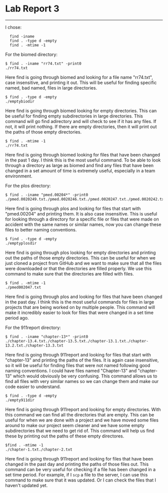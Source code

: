 # Lab Report 3
***
I chose:
```
  find -iname
  find . -type d -empty
  find . -mtime -1
```

For the biomed directory:
```
$ find . -iname "rr74.txt" -print0
./rr74.txt
```
Here find is going through biomed and looking for a file name "rr74.txt", case insensitive, and printing it out. This will be useful for finding specific 
named, bad named, files in large directories. 
```
$ find . -type d -empty
./emptybiodir
```
Here find is going through biomed looking for empty directories. This can be useful for finding empty subdirectories in large directories. This command 
will go find adirectory and will check to see if it has any files. If not, it will print nothing. If there are empty directories, then it will print
out the paths of those empty directories.
```
$ find . -mtime -1
./rr74.txt
```
Here find is going through biomed looking for files that have been changed in the past 1 day. I think this is the most useful command. To be able to look 
through a directory as large as biomed and find any files that have been changed in a set amount of time is extremely useful, especially in a team environment.

For the plos directory:
```
$ find . -iname "pmed.00204*" -print0
./pmed.0020249.txt./pmed.0020246.txt./pmed.0020247.txt./pmed.0020242.txt
```
Here find is going through plos and looking for files that start with "pmed.00204" and printing them. It is also case insensitive. This is useful for looking through a directory for a specific file or files that were made on accident with the same names or similar names, now you can change these files
to better naming conventions.

```
$ find . -type d -empty
./emptyplosdir
```
Here find is going through plos looking for empty directories and printing out the paths of those empty directories. This can be useful for when we just 
cloned a project from GitHub and we want to make sure that all the files were downloaded or that the directories are filled properly. We use this command 
to make sure that the directories are filled with files.

```
$ find . -mtime -1
./pmed002047.txt
```
Here find is going through plos and looking for files that have been changed in the past day. I think this is the most useful commands for files in 
large projects that are being worked on by multiple people. This command will make it incredibly easier to look for files that were changed in a set 
time period ago.

For the 911report directory:
```
$ find . -iname "chapter-13*" -print0
./chapter-13.4.txt./chapter-13.5.txt./chapter-13.1.txt./chapter-13.2.txt./chapter-13.3.txt
```
Here find is going through 911report and looking for files that start with "chapter-13" and printing the paths of the files. It is again case insensitive, 
so it will be useful for finding files that were not named following good naming conventions. I could have files named "Chapter-13" and "chapter-13" which
would obviously be very confusing. This command allows us to find all files with very similar names so we can change them and make our code easier to 
understand. 
```
$ find . -type d -empty
./empty911dir
```
Here find is going through 911report and looking for empty directories. With this command we can find all the directories that are empty. This can be 
useful for when we are done with a project and we have moved some files around to make our project seem cleaner and we have some empty subdirectories
that we need to get rid of. This command will help us find these by printing out the paths of these empty directores.
```
$find . -mtime -1
./chapter-1.txt./chapter-2.txt
```
Here find is going through 911report and looking for files that have been changed in the past day and printing the paths of those files out. This command
can be very useful for checking if a file has been changed in a set time period. For example, if I `scp` a file to the server, I can use this command to
make sure that it was updated. Or I can check the files that I haven't updated yet.







